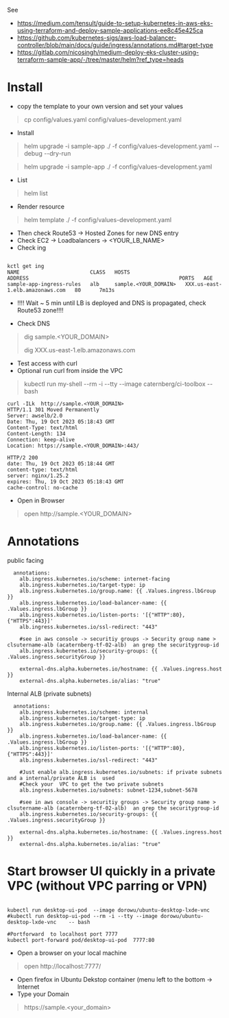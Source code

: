 See 
* https://medium.com/tensult/guide-to-setup-kubernetes-in-aws-eks-using-terraform-and-deploy-sample-applications-ee8c45e425ca
* https://github.com/kubernetes-sigs/aws-load-balancer-controller/blob/main/docs/guide/ingress/annotations.md#target-type
* https://gitlab.com/nicosingh/medium-deploy-eks-cluster-using-terraform-sample-app/-/tree/master/helm?ref_type=heads

# Install 

* copy the template to your own version and set your values
> cp config/values.yaml config/values-development.yaml

* Install 
> helm upgrade -i  sample-app  ./   -f config/values-development.yaml   --debug --dry-run 

> helm upgrade -i  sample-app  ./   -f config/values-development.yaml
* List 
> helm list

* Render resource
> helm  template  ./   -f config/values-development.yaml


* Then check Route53 -> Hosted Zones for new DNS entry 
* Check EC2 -> Loadbalancers -> <YOUR_LB_NAME>
* Check ing 

```

kctl get ing
NAME                       CLASS   HOSTS                              ADDRESS                                                 PORTS   AGE
sample-app-ingress-rules   alb     sample.<YOUR_DOMAIN>   XXX.us-east-1.elb.amazonaws.com   80      7m13s
```
* !!!! Wait ~ 5 min until LB is deployed and DNS is propagated, check Route53 zone!!!!

* Check DNS

> dig sample.<YOUR_DOMAIN>
> 
> dig  XXX.us-east-1.elb.amazonaws.com


* Test access with curl 
 * Optional run curl from inside the VPC
>  kubectl run my-shell --rm -i --tty --image caternberg/ci-toolbox   -- bash

```
curl -ILk  http://sample.<YOUR_DOMAIN>
HTTP/1.1 301 Moved Permanently
Server: awselb/2.0
Date: Thu, 19 Oct 2023 05:18:43 GMT
Content-Type: text/html
Content-Length: 134
Connection: keep-alive
Location: https://sample.<YOUR_DOMAIN>:443/

HTTP/2 200
date: Thu, 19 Oct 2023 05:18:44 GMT
content-type: text/html
server: nginx/1.25.2
expires: Thu, 19 Oct 2023 05:18:43 GMT
cache-control: no-cache
```

* Open in Browser 
> open http://sample.<YOUR_DOMAIN>


# Annotations

public facing
```
  annotations:
    alb.ingress.kubernetes.io/scheme: internet-facing
    alb.ingress.kubernetes.io/target-type: ip
    alb.ingress.kubernetes.io/group.name: {{ .Values.ingress.lbGroup }}
    alb.ingress.kubernetes.io/load-balancer-name: {{ .Values.ingress.lbGroup }}
    alb.ingress.kubernetes.io/listen-ports: '[{"HTTP":80},{"HTTPS":443}]'
    alb.ingress.kubernetes.io/ssl-redirect: "443"
    
    #see in aws console -> securitiy groups -> Security group name > clsutername-alb (acaternberg-tf-02-alb)  an grep the securitygroup-id 
    alb.ingress.kubernetes.io/security-groups: {{ .Values.ingress.securityGroup }}
    
    external-dns.alpha.kubernetes.io/hostname: {{ .Values.ingress.host }}
    external-dns.alpha.kubernetes.io/alias: "true"
```

Internal ALB (private subnets)
```
  annotations:
    alb.ingress.kubernetes.io/scheme: internal
    alb.ingress.kubernetes.io/target-type: ip
    alb.ingress.kubernetes.io/group.name: {{ .Values.ingress.lbGroup }}
    alb.ingress.kubernetes.io/load-balancer-name: {{ .Values.ingress.lbGroup }}
    alb.ingress.kubernetes.io/listen-ports: '[{"HTTP":80},{"HTTPS":443}]'
    alb.ingress.kubernetes.io/ssl-redirect: "443"
    
    #Just enable alb.ingress.kubernetes.io/subnets: if private subnets and a internal/private ALB is  used
    #Check your  VPC to get the two private subnets 
    alb.ingress.kubernetes.io/subnets: subnet-1234,subnet-5678
    
    #see in aws console -> securitiy groups -> Security group name > clsutername-alb (acaternberg-tf-02-alb)  an grep the securitygroup-id 
    alb.ingress.kubernetes.io/security-groups: {{ .Values.ingress.securityGroup }}
    
    external-dns.alpha.kubernetes.io/hostname: {{ .Values.ingress.host }}
    external-dns.alpha.kubernetes.io/alias: "true"
```


# Start browser UI quickly in a private VPC (without VPC parring or VPN) 

```

kubectl run desktop-ui-pod  --image dorowu/ubuntu-desktop-lxde-vnc
#kubectl run desktop-ui-pod --rm -i --tty --image dorowu/ubuntu-desktop-lxde-vnc    -- bash

#Portforward  to localhost port 7777
kubectl port-forward pod/desktop-ui-pod  7777:80

```

* Open a browser on your local machine
> open http://localhost:7777/

* Open firefox in Ubuntu Dekstop container (menu left to the bottom -> Internet 
* Type your Domain
> https://sample.<your_domain>
